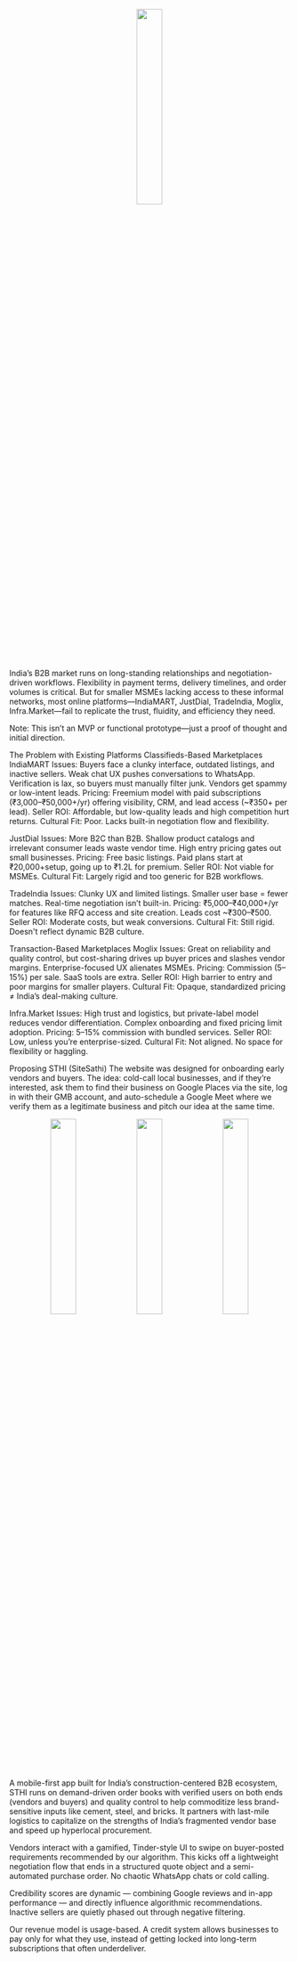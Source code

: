 

<p align="center"> <img src="https://github.com/user-attachments/assets/8720152d-de7e-4ce3-b8f7-e6d69dfb39e0" width="30%" /> </p>
India’s B2B market runs on long-standing relationships and negotiation-driven workflows. Flexibility in payment terms, delivery timelines, and order volumes is critical. But for smaller MSMEs lacking access to these informal networks, most online platforms—IndiaMART, JustDial, TradeIndia, Moglix, Infra.Market—fail to replicate the trust, fluidity, and efficiency they need.

Note: This isn’t an MVP or functional prototype—just a proof of thought and initial direction.

The Problem with Existing Platforms
Classifieds-Based Marketplaces
IndiaMART
Issues: Buyers face a clunky interface, outdated listings, and inactive sellers. Weak chat UX pushes conversations to WhatsApp. Verification is lax, so buyers must manually filter junk. Vendors get spammy or low-intent leads.
Pricing: Freemium model with paid subscriptions (₹3,000–₹50,000+/yr) offering visibility, CRM, and lead access (~₹350+ per lead).
Seller ROI: Affordable, but low-quality leads and high competition hurt returns.
Cultural Fit: Poor. Lacks built-in negotiation flow and flexibility.

JustDial
Issues: More B2C than B2B. Shallow product catalogs and irrelevant consumer leads waste vendor time. High entry pricing gates out small businesses.
Pricing: Free basic listings. Paid plans start at ₹20,000+setup, going up to ₹1.2L for premium.
Seller ROI: Not viable for MSMEs.
Cultural Fit: Largely rigid and too generic for B2B workflows.

TradeIndia
Issues: Clunky UX and limited listings. Smaller user base = fewer matches. Real-time negotiation isn’t built-in.
Pricing: ₹5,000–₹40,000+/yr for features like RFQ access and site creation. Leads cost ~₹300–₹500.
Seller ROI: Moderate costs, but weak conversions.
Cultural Fit: Still rigid. Doesn't reflect dynamic B2B culture.

Transaction-Based Marketplaces
Moglix
Issues: Great on reliability and quality control, but cost-sharing drives up buyer prices and slashes vendor margins. Enterprise-focused UX alienates MSMEs.
Pricing: Commission (5–15%) per sale. SaaS tools are extra.
Seller ROI: High barrier to entry and poor margins for smaller players.
Cultural Fit: Opaque, standardized pricing ≠ India’s deal-making culture.

Infra.Market
Issues: High trust and logistics, but private-label model reduces vendor differentiation. Complex onboarding and fixed pricing limit adoption.
Pricing: 5–15% commission with bundled services.
Seller ROI: Low, unless you’re enterprise-sized.
Cultural Fit: Not aligned. No space for flexibility or haggling.

Proposing STHI (SiteSathi)
The website was designed for onboarding early vendors and buyers. The idea: cold-call local businesses, and if they’re interested, ask them to find their business on Google Places via the site, log in with their GMB account, and auto-schedule a Google Meet where we verify them as a legitimate business and pitch our idea at the same time.

<p align="center"> <img src="https://github.com/user-attachments/assets/0f5bacd0-5404-4c9a-ab39-50886f8dc81f" width="30%" /> <img src="https://github.com/user-attachments/assets/10969e56-5b99-4322-99f6-44a7330836f2" width="30%" /> <img src="https://github.com/user-attachments/assets/3a085239-0b84-407c-96a1-44a6a3b25ecf" width="30%" /> </p>
A mobile-first app built for India’s construction-centered B2B ecosystem, STHI runs on demand-driven order books with verified users on both ends (vendors and buyers) and quality control to help commoditize less brand-sensitive inputs like cement, steel, and bricks. It partners with last-mile logistics to capitalize on the strengths of India’s fragmented vendor base and speed up hyperlocal procurement.

Vendors interact with a gamified, Tinder-style UI to swipe on buyer-posted requirements recommended by our algorithm. This kicks off a lightweight negotiation flow that ends in a structured quote object and a semi-automated purchase order. No chaotic WhatsApp chats or cold calling.

Credibility scores are dynamic — combining Google reviews and in-app performance — and directly influence algorithmic recommendations. Inactive sellers are quietly phased out through negative filtering.

Our revenue model is usage-based. A credit system allows businesses to pay only for what they use, instead of getting locked into long-term subscriptions that often underdeliver.
